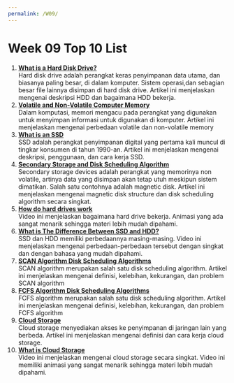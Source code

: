 ```yaml
---
permalink: /W09/
---
```


# Week 09 Top 10 List
1. [**What is a Hard Disk Drive?**](https://www.lifewire.com/what-is-a-hard-disk-drive-2618152)<br>
Hard disk drive adalah perangkat keras penyimpanan data utama, dan biasanya paling besar, di dalam komputer. Sistem operasi,dan sebagian besar file lainnya disimpan di hard disk drive. Artikel ini menjelaskan mengenai deskripsi HDD dan bagaimana HDD bekerja.
2. [**Volatile and Non-Volatile Computer Memory**](https://courses.lumenlearning.com/collegesuccess2x48x115/chapter/volatile-and-non-volatile-computer-memory-session-6/)<br>
Dalam komputasi, memori mengacu pada perangkat yang digunakan untuk menyimpan informasi untuk digunakan di komputer. Artikel ini menjelaskan mengenai perbedaan volatile dan non-volatile memory
3. [**What is an SSD**](https://www.dropbox.com/business/resources/what-is-an-ssd)<br>
SSD adalah perangkat penyimpanan digital yang pertama kali muncul di tingkar konsumen di tahun 1990-an. Artikel ini menjelaskan mengenai deskripsi, penggunaan, dan cara kerja SSD.
4. [**Secondary Storage and Disk Scheduling Algorithm**](https://www.studytonight.com/operating-system/secondary-storage)<br>
Secondary storage devices adalah perangkat yang memorinya non volatile, artinya data yang disimpan akan tetap utuh meskipun sistem dimatikan. Salah satu contohnya adalah magnetic disk. Artikel ini menjelaskan mengenai magnetic disk structure dan disk scheduling algorithm secara singkat.
5. [**How do hard drives work**](https://www.youtube.com/watch?v=wteUW2sL7bc)<br>
Video ini menjelaskan bagaimana hard drive bekerja. Animasi yang ada sangat menarik sehingga materi lebih mudah dipahami.
6. [**What is The Difference Between SSD and HDD?**](https://www.youtube.com/watch?v=ZTIgeTgiRyQ)<br>
SSD dan HDD memiliki perbedaannya masing-masing. Video ini menjelaskan mengenai perbedaan-perbedaan tersebut dengan singkat dan dengan bahasa yang mudah dipahami.
7. [**SCAN Algorithm Disk Scheduling Algorithms**](https://www.gatevidyalay.com/scan-algorithm-disk-scheduling-algorithms/)<br>
SCAN algorithm merupakan salah satu disk scheduling algorithm. Artikel ini menjelaskan mengenai definisi, kelebihan, kekurangan, dan problem SCAN algorithm
8. [**FCFS Algorithm Disk Scheduling Algorithms**](https://www.javatpoint.com/os-fcfs-scheduling-algorithm)<br>
FCFS algorithm merupakan salah satu disk scheduling algorithm. Artikel ini menjelaskan mengenai definisi, kelebihan, kekurangan, dan problem FCFS algorithm
9. [**Cloud Storage**](https://www.ibm.com/cloud/learn/cloud-storage)<br>
Cloud storage menyediakan akses ke penyimpanan di jaringan lain yang berbeda. Artikel ini menjelaskan mengenai definisi dan cara kerja cloud storage.
10. [**What is Cloud Storage**](https://www.youtube.com/watch?v=VDBhvexAj8I)<br> 
Video ini menjelaskan mengenai cloud storage secara singkat. Video ini memiliki animasi yang sangat menarik sehingga materi lebih mudah dipahami.
